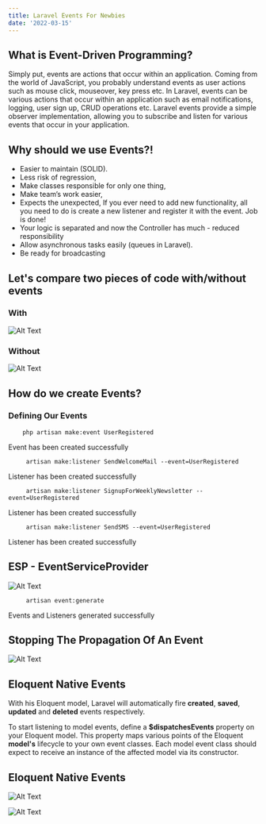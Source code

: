 ```yaml
---
title: Laravel Events For Newbies
date: '2022-03-15'
---
```


## What is Event-Driven Programming?

Simply put, events are actions that occur within an application. Coming from the world of JavaScript, you probably understand events as user actions such as mouse click, mouseover, key press etc. In Laravel, events can be various actions that occur within an application such as email notifications, logging, user sign up, CRUD operations etc. Laravel events provide a simple observer implementation, allowing you to subscribe and listen for various events that occur in your application.

## Why should we use Events?!

- Easier to maintain (SOLID).
- Less risk of regression,
- Make classes responsible for only one thing,
- Make team’s work easier,
- Expects the unexpected, If you ever need to add new functionality, all you need to do is create a new listener and register it with the event. Job is done!
- Your logic is separated and now the Controller has much - reduced responsibility
- Allow asynchronous tasks easily (queues in Laravel).
- Be ready for broadcasting

## Let's compare two pieces of code with/without events

### With
![Alt Text](https://dev-to-uploads.s3.amazonaws.com/i/y7e2o0uesnkyxn8q7l4v.png)

### Without
![Alt Text](https://dev-to-uploads.s3.amazonaws.com/i/qdpjjp8cdroftvyn4yed.png)

## How do we create Events?

### Defining Our Events

        php artisan make:event UserRegistered

Event has been created successfully

         artisan make:listener SendWelcomeMail --event=UserRegistered

Listener has been created successfully

         artisan make:listener SignupForWeeklyNewsletter --event=UserRegistered

Listener has been created successfully

         artisan make:listener SendSMS --event=UserRegistered

Listener has been created successfully

## ESP - EventServiceProvider

![Alt Text](https://dev-to-uploads.s3.amazonaws.com/i/0svwe6ivibsptoew00nw.png)

         artisan event:generate

Events and Listeners generated successfully

## Stopping The Propagation Of An Event

![Alt Text](https://dev-to-uploads.s3.amazonaws.com/i/i1pjxkfyjxmvy95ct6f2.png)

## Eloquent Native Events

With his Eloquent model, Laravel will automatically fire **created**, **saved**, **updated** and **deleted** events respectively.

To start listening to model events, define a **$dispatchesEvents** property on your Eloquent model. This property maps various points of the Eloquent **model's** lifecycle to your own event classes. Each model event class should expect to receive an instance of the affected model via its constructor.

## Eloquent Native Events

![Alt Text](https://dev-to-uploads.s3.amazonaws.com/i/z8l2njjzzyioogdrctx5.png)

![Alt Text](https://dev-to-uploads.s3.amazonaws.com/i/3d7qwjxzpk4jm87ya0n0.png)

